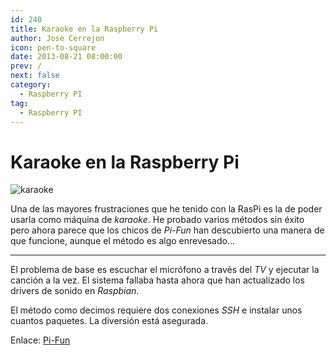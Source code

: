 ```yaml
---
id: 240
title: Karaoke en la Raspberry Pi
author: Jose Cerrejon
icon: pen-to-square
date: 2013-08-21 08:00:00
prev: /
next: false
category:
  - Raspberry PI
tag:
  - Raspberry PI
---
```


# Karaoke en la Raspberry Pi

![karaoke](/images/karaoke.jpg)

Una de las mayores frustraciones que he tenido con la RasPi es la de poder usarla como máquina de *karaoke*. He probado varios métodos sin éxito pero ahora parece que los chicos de *Pi-Fun* han descubierto una manera de que funcione, aunque el método es algo enrevesado...

- - -
El problema de base es escuchar el micrófono a través del *TV* y ejecutar la canción a la vez. El sistema fallaba hasta ahora que han actualizado los drivers de sonido en *Raspbian*. 

El método como decimos requiere dos conexiones *SSH* e instalar unos cuantos paquetes. La diversión está asegurada.


Enlace: [Pi-Fun](http://www.pi-fun.com/index.php/blog/dextrusblogs/karaoke-revisited/)